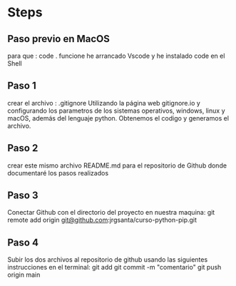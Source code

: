 # Steps
## Paso previo en MacOS
para que : code . funcione he arrancado Vscode y he instalado code en el Shell
## Paso 1
crear el archivo : .gitignore Utilizando la página web gitignore.io y configurando los parametros de los sistemas operativos, windows, linux y macOS, además del lenguaje python. Obtenemos el codigo y generamos el archivo.

## Paso 2
crear este mismo archivo README.md para el repositorio de Github donde documentaré los pasos realizados

## Paso 3
Conectar Github con el directorio del proyecto en nuestra maquina:
git remote add origin git@github.com:jrgsanta/curso-python-pip.git

## Paso 4
Subir los dos archivos al repositorio de github usando las siguientes instrucciones en el terminal:
git add
git commit -m "comentario"
git push origin main

##